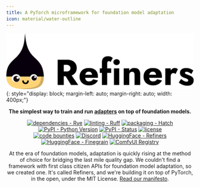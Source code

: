 ```yaml
---
title: A PyTorch microframework for foundation model adaptation
icon: material/water-outline
---
```


![Refiners logo](/assets/logo_light.png){: style="display: block; margin-left: auto; margin-right: auto; width: 400px;"}

<center>

  **The simplest way to train and run [adapters](/concepts/adapter/) on top of foundation models.**

  [![dependencies - Rye](https://img.shields.io/endpoint?url=https://raw.githubusercontent.com/astral-sh/rye/main/artwork/badge.json)](https://rye.astral.sh)
  [![linting - Ruff](https://img.shields.io/endpoint?url=https://raw.githubusercontent.com/astral-sh/ruff/main/assets/badge/v2.json)](https://github.com/astral-sh/ruff)
  [![packaging - Hatch](https://img.shields.io/badge/%F0%9F%A5%9A-Hatch-4051b5.svg)](https://github.com/pypa/hatch)
  [![PyPI - Python Version](https://img.shields.io/pypi/pyversions/refiners)](https://pypi.org/project/refiners/)
  [![PyPI - Status](https://badge.fury.io/py/refiners.svg)](https://badge.fury.io/py/refiners)
  [![license](https://img.shields.io/badge/license-MIT-blue)](https://github.com/finegrain-ai/refiners/blob/main/LICENSE) <br>
  [![code bounties](https://img.shields.io/badge/code-bounties-blue)](https://finegrain.ai/bounties)
  [![Discord](https://img.shields.io/discord/1179456777406922913?logo=discord&logoColor=white&color=%235765F2)](https://discord.gg/mCmjNUVV7d)
  [![HuggingFace - Refiners](https://img.shields.io/badge/refiners-ffd21e?logo=huggingface&labelColor=555)](https://huggingface.co/refiners)
  [![HuggingFace - Finegrain](https://img.shields.io/badge/finegrain-ffd21e?logo=huggingface&labelColor=555)](https://huggingface.co/finegrain)
  [![ComfyUI Registry](https://img.shields.io/badge/ComfyUI_Registry-comfyui--refiners-1a56db)](https://registry.comfy.org/publishers/finegrain/nodes/comfyui-refiners)

  At the era of foundation models, adaptation is quickly rising at the method of choice for bridging the last mile quality gap.
  We couldn't find a framework with first class citizen APIs for foundation model adaptation, so we created one.
  It's called Refiners, and we're building it on top of PyTorch, in the open, under the MIT License.
  [Read our manifesto](/home/why/).

</center>
